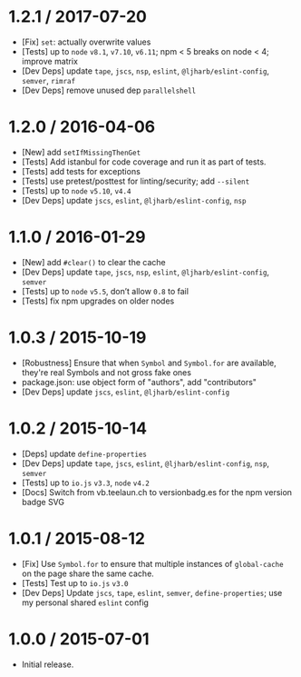 1.2.1 / 2017-07-20
=================
  * [Fix] `set`: actually overwrite values
  * [Tests] up to `node` `v8.1`, `v7.10`, `v6.11`; npm < 5 breaks on node < 4; improve matrix
  * [Dev Deps] update `tape`, `jscs`, `nsp`, `eslint`, `@ljharb/eslint-config`, `semver`, `rimraf`
  * [Dev Deps] remove unused dep `parallelshell`

1.2.0 / 2016-04-06
=================
  * [New] add `setIfMissingThenGet`
  * [Tests] Add istanbul for code coverage and run it as part of tests.
  * [Tests] add tests for exceptions
  * [Tests] use pretest/posttest for linting/security; add `--silent`
  * [Tests] up to `node` `v5.10`, `v4.4`
  * [Dev Deps] update `jscs`, `eslint`, `@ljharb/eslint-config`, `nsp`

1.1.0 / 2016-01-29
=================
  * [New] add `#clear()` to clear the cache
  * [Dev Deps] update `tape`, `jscs`, `nsp`, `eslint`, `@ljharb/eslint-config`, `semver`
  * [Tests] up to `node` `v5.5`, don’t allow `0.8` to fail
  * [Tests] fix npm upgrades on older nodes

1.0.3 / 2015-10-19
=================
  * [Robustness] Ensure that when `Symbol` and `Symbol.for` are available, they're real Symbols and not gross fake ones
  * package.json: use object form of "authors", add "contributors"
  * [Dev Deps] update `jscs`, `eslint`, `@ljharb/eslint-config`

1.0.2 / 2015-10-14
=================
  * [Deps] update `define-properties`
  * [Dev Deps] update `tape`, `jscs`, `eslint`, `@ljharb/eslint-config`, `nsp`, `semver`
  * [Tests] up to `io.js` `v3.3`, `node` `v4.2`
  * [Docs] Switch from vb.teelaun.ch to versionbadg.es for the npm version badge SVG

1.0.1 / 2015-08-12
=================
  * [Fix] Use `Symbol.for` to ensure that multiple instances of `global-cache` on the page share the same cache.
  * [Tests] Test up to `io.js` `v3.0`
  * [Dev Deps] Update `jscs`, `tape`, `eslint`, `semver`, `define-properties`; use my personal shared `eslint` config

1.0.0 / 2015-07-01
=================
  * Initial release.
